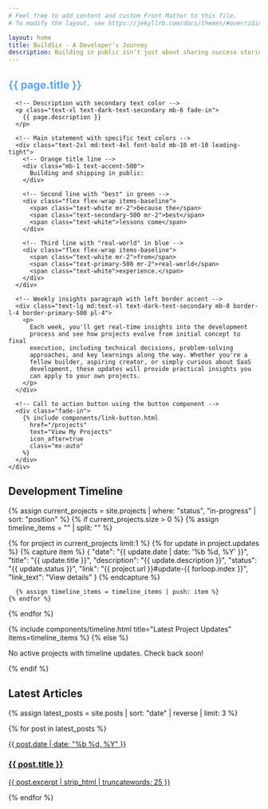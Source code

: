```yaml
---
# Feel free to add content and custom Front Matter to this file.
# To modify the layout, see https://jekyllrb.com/docs/themes/#overriding-theme-defaults

layout: home
title: BuildSix - A Developer's Journey
description: Building in public isn't just about sharing success stories—it's about documenting the entire journey, including the challenges, pivots, and breakthrough moments that shape each project.
---
```


<!-- Hero Section -->
<section class="pt-4 pb-8">
  <div class="container mx-auto px-4">
    <div class="max-w-4xl">
      <!-- Main title with blue gradient -->
      <h1 class="text-4xl md:text-8xl font-bold text-primary-500 mb-4 fade-in">{{ page.title }}</h1>
      
      <!-- Description with secondary text color -->
      <p class="text-xl text-dark-text-secondary mb-6 fade-in">
        {{ page.description }}
      </p>
      
      <!-- Main statement with specific text colors -->
      <div class="text-2xl md:text-4xl font-bold mb-10 mt-10 leading-tight">
        <!-- Orange title line -->
        <div class="mb-1 text-accent-500">
          Building and shipping in public:
        </div>
        
        <!-- Second line with "best" in green -->
        <div class="flex flex-wrap items-baseline">
          <span class="text-white mr-2">because the</span>
          <span class="text-secondary-500 mr-2">best</span>
          <span class="text-white">lessons come</span>
        </div>
        
        <!-- Third line with "real-world" in blue -->
        <div class="flex flex-wrap items-baseline">
          <span class="text-white mr-2">from</span>
          <span class="text-primary-500 mr-2">real-world</span>
          <span class="text-white">experience.</span>
        </div>
      </div>

      <!-- Weekly insights paragraph with left border accent -->
      <div class="text-lg md:text-xl text-dark-text-secondary mb-8 border-l-4 border-primary-500 pl-4">
        <p>
          Each week, you'll get real-time insights into the development
          process and see how projects evolve from initial concept to final
          execution, including technical decisions, problem-solving
          approaches, and key learnings along the way. Whether you're a
          fellow builder, aspiring creator, or simply curious about SaaS
          development, these updates will provide practical insights you
          can apply to your own projects.
        </p>
      </div>

      <!-- Call to action button using the button component -->
      <div class="fade-in">
        {% include components/link-button.html 
          href="/projects" 
          text="View My Projects" 
          icon_after=true 
          class="mx-auto"
        %}
      </div>
    </div>
  </div>
</section>

<!-- Custom stylesheet to force specific colors if Tailwind classes don't work -->
<style>
  .text-primary-500 { color: #58A6FF !important; }
  .text-accent-500 { color: #F0883E !important; }
  .text-secondary-500 { color: #3FB950 !important; }
  .border-primary-500 { border-color: #58A6FF !important; }
  .bg-primary-500 { background-color: #58A6FF !important; }
  
  /* Button styles */
  .btn-primary {
    display: inline-flex;
    align-items: center;
    background-color: #58A6FF;
    color: white !important;
    padding: 0.75rem 1.5rem;
    border-radius: 0.375rem;
    font-weight: 500;
    box-shadow: 0 10px 15px -3px rgba(0, 0, 0, 0.1), 0 4px 6px -2px rgba(0, 0, 0, 0.05);
    transition: all 0.2s ease;
  }
  
  .btn-primary:hover {
    box-shadow: 0 20px 25px -5px rgba(0, 0, 0, 0.1), 0 10px 10px -5px rgba(0, 0, 0, 0.04);
    transform: translateY(-2px);
  }
</style>

## Development Timeline

{% assign current_projects = site.projects | where: "status", "in-progress" | sort: "position" %}
{% if current_projects.size > 0 %}
  {% assign timeline_items = "" | split: "" %}
  
  {% for project in current_projects limit:1 %}
    {% for update in project.updates %}
      {% capture item %}
      {
        "date": "{{ update.date | date: '%b %d, %Y' }}",
        "title": "{{ update.title }}",
        "description": "{{ update.description }}",
        "status": "{{ update.status }}",
        "link": "{{ project.url }}#update-{{ forloop.index }}",
        "link_text": "View details"
      }
      {% endcapture %}
      
      {% assign timeline_items = timeline_items | push: item %}
    {% endfor %}
  {% endfor %}
  
  {% include components/timeline.html 
    title="Latest Project Updates" 
    items=timeline_items 
  %}
{% else %}
  <div class="bg-dark-surface rounded-lg p-6 my-8">
    <p class="text-dark-text-secondary">No active projects with timeline updates. Check back soon!</p>
  </div>
{% endif %}

## Latest Articles

{% assign latest_posts = site.posts | sort: "date" | reverse | limit: 3 %}

<div class="grid grid-cols-1 md:grid-cols-3 gap-6 mt-8">
  {% for post in latest_posts %}
    <a href="{{ post.url }}" class="bg-dark-surface hover:bg-dark-surface-hover p-6 rounded-lg transition-colors">
      <p class="text-dark-text-secondary text-sm mb-2">{{ post.date | date: "%b %d, %Y" }}</p>
      <h3 class="text-xl font-medium mb-3">{{ post.title }}</h3>
      <p class="text-dark-text-secondary line-clamp-3">{{ post.excerpt | strip_html | truncatewords: 25 }}</p>
    </a>
  {% endfor %}
</div>
